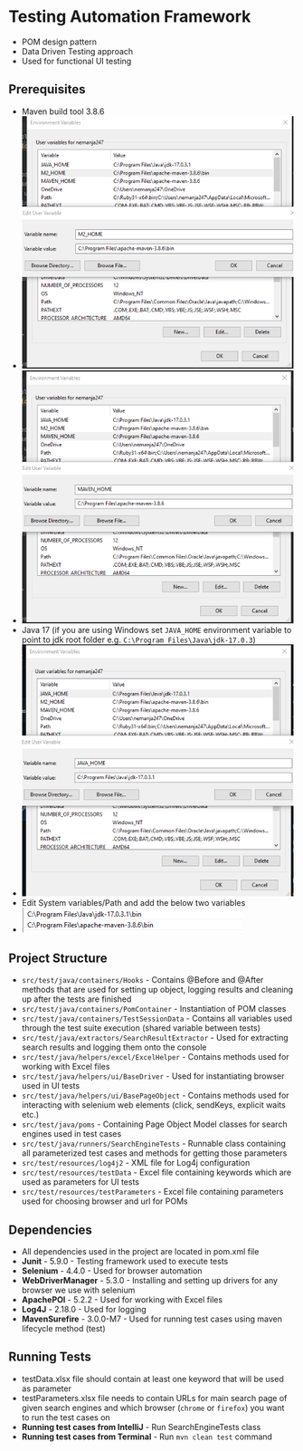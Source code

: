 # Testing Automation Framework
- POM design pattern
- Data Driven Testing approach
- Used for functional UI testing

## Prerequisites
- Maven build tool 3.8.6
- ![M2 Environment Variable](https://github.com/NemanjaVlaisavljevic/Automation-Framework/blob/master/m2_home_env_variable.png)
- ![MAVEN HOME Environment Variable](https://github.com/NemanjaVlaisavljevic/Automation-Framework/blob/master/maven_home_env_variable.png)
- Java 17 (if you are using Windows set `JAVA_HOME` environment variable to point to jdk root folder e.g. `C:\Program Files\Java\jdk-17.0.3`)
- ![Java Environment Variable](https://github.com/NemanjaVlaisavljevic/Automation-Framework/blob/master/java_env_variable.png)
- Edit System variables/Path and add the below two variables
- ![System Path Environment Variables](https://github.com/NemanjaVlaisavljevic/Automation-Framework/blob/master/system_Path_env_variables.png)

## Project Structure
- `src/test/java/containers/Hooks` - Contains @Before and @After methods that are used for setting up object, logging results and cleaning up after the tests are finished
- `src/test/java/containers/PomContainer` - Instantiation of POM classes
- `src/test/java/containers/TestSessionData` - Contains all variables used through the test suite execution (shared variable between tests)
- `src/test/java/extractors/SearchResultExtractor` - Used for extracting search results and logging them onto the console
- `src/test/java/helpers/excel/ExcelHelper` - Contains methods used for working with Excel files
- `src/test/java/helpers/ui/BaseDriver` - Used for instantiating browser used in UI tests
- `src/test/java/helpers/ui/BasePageObject` - Contains methods used for interacting with selenium web elements (click, sendKeys, explicit waits etc.)
- `src/test/java/poms` - Containing Page Object Model classes for search engines used in test cases
- `src/test/java/runners/SearchEngineTests` - Runnable class containing all parameterized test cases and methods for getting those parameters
- `src/test/resources/log4j2` - XML file for Log4j configuration
- `src/test/resources/testData` - Excel file containing keywords which are used as parameters for UI tests
- `src/test/resources/testParameters` - Excel file containing parameters used for choosing browser and url for POMs

## Dependencies
- All dependencies used in the project are located in pom.xml file
- **Junit** - 5.9.0 - Testing framework used to execute tests
- **Selenium** - 4.4.0 - Used for browser automation
- **WebDriverManager** - 5.3.0 - Installing and setting up drivers for any browser we use with selenium
- **ApachePOI** - 5.2.2 - Used for working with Excel files
- **Log4J** - 2.18.0 - Used for logging
- **MavenSurefire** - 3.0.0-M7 - Used for running test cases using maven lifecycle method (test)

## Running Tests
- testData.xlsx file should contain at least one keyword that will be used as parameter
- testParameters.xlsx file needs to contain URLs for main search page of given search engines and which browser (`chrome` or `firefox`) you want to run the test cases on
- **Running test cases from IntelliJ** - Run SearchEngineTests class
- **Running test cases from Terminal** - Run `mvn clean test` command